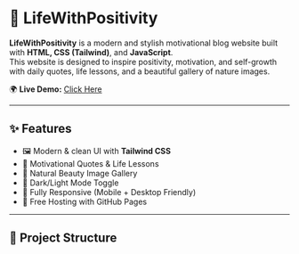 # 🌟 LifeWithPositivity

**LifeWithPositivity** is a modern and stylish motivational blog website built with **HTML, CSS (Tailwind)**, and **JavaScript**.  
This website is designed to inspire positivity, motivation, and self-growth with daily quotes, life lessons, and a beautiful gallery of nature images.  

🌍 **Live Demo:** [Click Here](https://sarangkhan354-oss.github.io/LifeWithPositivity/)  

---

## ✨ Features
- 🖼️ Modern & clean UI with **Tailwind CSS**  
- 📖 Motivational Quotes & Life Lessons  
- 🌄 Natural Beauty Image Gallery  
- 🌙 Dark/Light Mode Toggle  
- 📱 Fully Responsive (Mobile + Desktop Friendly)  
- 🚀 Free Hosting with GitHub Pages  

---

## 📂 Project Structure
